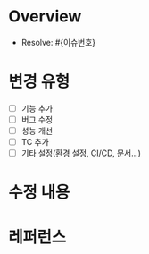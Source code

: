 # Overview

- Resolve: #{이슈번호}

# 변경 유형

* [ ] 기능 추가
* [ ] 버그 수정
* [ ] 성능 개선
* [ ] TC 추가
* [ ] 기타 설정(환경 설정, CI/CD, 문서...)

# 수정 내용

# 레퍼런스
